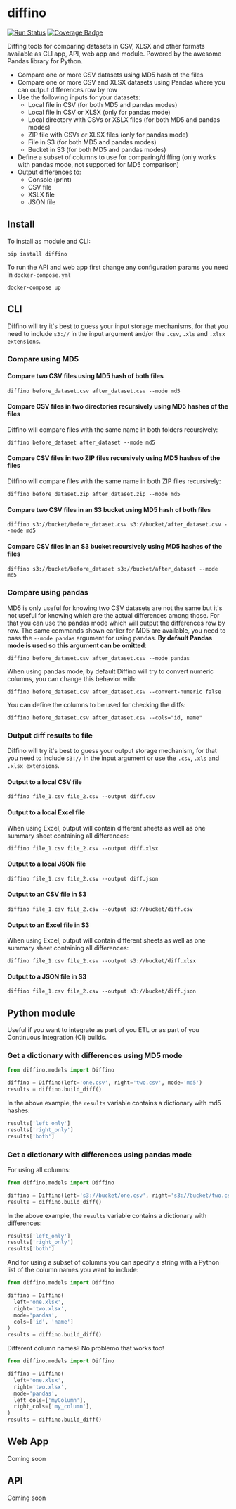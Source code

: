 diffino
====
[![Run Status](https://api.shippable.com/projects/590fc79a8874ee070046b384/badge?branch=master)](https://app.shippable.com/github/ivansabik/diffino)
[![Coverage Badge](https://api.shippable.com/projects/590fc79a8874ee070046b384/coverageBadge?branch=master)](https://app.shippable.com/github/ivansabik/diffino)

Diffing tools for comparing datasets in CSV, XLSX and other formats available as CLI app, API, web app and module. Powered by the awesome Pandas library for Python.

- Compare one or more CSV datasets using MD5 hash of the files
- Compare one or more CSV and XLSX datasets using Pandas where you can output differences row by row
- Use the following inputs for your datasets:
  - Local file in CSV (for both MD5 and pandas modes)
  - Local file in CSV or XLSX (only for pandas mode)
  - Local directory with CSVs or XSLX files (for both MD5 and pandas modes)
  - ZIP file with CSVs or XLSX files (only for pandas mode)
  - File in S3 (for both MD5 and pandas modes)
  - Bucket in S3 (for both MD5 and pandas modes)
- Define a subset of columns to use for comparing/diffing (only works with pandas mode, not supported for MD5 comparison)
- Output differences to:
  - Console (print)
  - CSV file
  - XSLX file
  - JSON file

## Install

To install as module and CLI:

```
pip install diffino
```

To run the API and web app first change any configuration params you need in `docker-compose.yml`

```
docker-compose up
```

## CLI

Diffino will try it's best to guess your input storage mechanisms, for that you need to include `s3://` in the input argument and/or the `.csv`, `.xls` and `.xlsx extensions`.

### Compare using MD5

#### Compare two CSV files using MD5 hash of both files

```
diffino before_dataset.csv after_dataset.csv --mode md5
```

#### Compare CSV files in two directories recursively using MD5 hashes of the files

Diffino will compare files with the same name in both folders recursively:

```
diffino before_dataset after_dataset --mode md5
```

#### Compare CSV files in two ZIP files recursively using MD5 hashes of the files

Diffino will compare files with the same name in both ZIP files recursively:

```
diffino before_dataset.zip after_dataset.zip --mode md5
```

#### Compare two CSV files in an S3 bucket using MD5 hash of both files

```
diffino s3://bucket/before_dataset.csv s3://bucket/after_dataset.csv --mode md5
```

#### Compare CSV files in an S3 bucket recursively using MD5 hashes of the files

```
diffino s3://bucket/before_dataset s3://bucket/after_dataset --mode md5
```

### Compare using pandas

MD5 is only useful for knowing two CSV datasets are not the same but it's not useful for knowing which are the actual differences among those. For that you can use the pandas mode which will output the differences row by row.
The same commands shown earlier for MD5 are available, you need to pass the `--mode pandas` argument for using pandas. **By default Pandas mode is used so this argument can be omitted**:

```
diffino before_dataset.csv after_dataset.csv --mode pandas
```

When using pandas mode, by default Diffino will try to convert numeric columns, you can change this behavior with:

```
diffino before_dataset.csv after_dataset.csv --convert-numeric false
```

You can define the columns to be used for checking the diffs:

```
diffino before_dataset.csv after_dataset.csv --cols="id, name"
```

### Output diff results to file

Diffino will try it's best to guess your output storage mechanism, for that you need to include `s3://` in the input argument or use the `.csv`, `.xls` and `.xlsx extensions`.

#### Output to a local CSV file
```
diffino file_1.csv file_2.csv --output diff.csv
```

#### Output to a local Excel file

When using Excel, output will contain different sheets as well as one summary sheet containing all differences:

```
diffino file_1.csv file_2.csv --output diff.xlsx
```

#### Output to a local JSON file

```
diffino file_1.csv file_2.csv --output diff.json
```

#### Output to an CSV file in S3

```
diffino file_1.csv file_2.csv --output s3://bucket/diff.csv
```

#### Output to an Excel file in S3
When using Excel, output will contain different sheets as well as one summary sheet containing all differences:

```
diffino file_1.csv file_2.csv --output s3://bucket/diff.xlsx
```

#### Output to a JSON file in S3

```
diffino file_1.csv file_2.csv --output s3://bucket/diff.json
```

## Python module

Useful if you want to integrate as part of you ETL or as part of you Continuous Integration (CI) builds.

### Get a dictionary with differences using MD5 mode

```python
from diffino.models import Diffino

diffino = Diffino(left='one.csv', right='two.csv', mode='md5')
results = diffino.build_diff()
```

In the above example, the `results` variable contains a dictionary with md5 hashes:

```python
results['left_only']
results['right_only']
results['both']
```

### Get a dictionary with differences using pandas mode
For using all columns:

```python
from diffino.models import Diffino

diffino = Diffino(left='s3://bucket/one.csv', right='s3://bucket/two.csv', mode='pandas')
results = diffino.build_diff()
```

In the above example, the `results` variable contains a dictionary with differences:

```python
results['left_only']
results['right_only']
results['both']
```

And for using a subset of columns you can specify a string with a Python list of the column names you want to include:

```python
from diffino.models import Diffino

diffino = Diffino(
  left='one.xlsx',
  right='two.xlsx',
  mode='pandas',
  cols=['id', 'name']
)
results = diffino.build_diff()
```

Different column names? No problemo that works too!

```python
from diffino.models import Diffino

diffino = Diffino(
  left='one.xlsx',
  right='two.xlsx',
  mode='pandas',
  left_cols=['myColumn'],
  right_cols=['my_column'],
)
results = diffino.build_diff()
```

## Web App

Coming soon

## API

Coming soon
